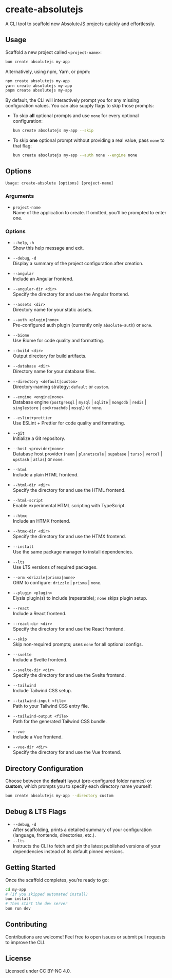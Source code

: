 # create-absolutejs

A CLI tool to scaffold new AbsoluteJS projects quickly and effortlessly.

## Usage

Scaffold a new project called `<project-name>`:

```bash
bun create absolutejs my-app
```

Alternatively, using npm, Yarn, or pnpm:

```bash
npm create absolutejs my-app
yarn create absolutejs my-app
pnpm create absolutejs my-app
```

By default, the CLI will interactively prompt you for any missing configuration values. You can also supply flags to skip those prompts:

- To skip **all** optional prompts and use `none` for every optional configuration:
    ```bash
    bun create absolutejs my-app --skip
    ```
- To skip **one** optional prompt without providing a real value, pass `none` to that flag:
    ```bash
    bun create absolutejs my-app --auth none --engine none
    ```

## Options

```text
Usage: create-absolute [options] [project-name]
```

### Arguments

- `project-name`  
  Name of the application to create. If omitted, you'll be prompted to enter one.

### Options

- `--help`, `-h`  
  Show this help message and exit.

- `--debug`, `-d`  
  Display a summary of the project configuration after creation.

- `--angular`  
  Include an Angular frontend.

- `--angular-dir <dir>`  
  Specify the directory for and use the Angular frontend.

- `--assets <dir>`  
  Directory name for your static assets.

- `--auth <plugin|none>`  
  Pre-configured auth plugin (currently only `absolute-auth`) or `none`.

- `--biome`  
  Use Biome for code quality and formatting.

- `--build <dir>`  
  Output directory for build artifacts.

- `--database <dir>`  
  Directory name for your database files.

- `--directory <default|custom>`  
  Directory-naming strategy: `default` or `custom`.

- `--engine <engine|none>`  
  Database engine (`postgresql` | `mysql` | `sqlite` | `mongodb` | `redis` | `singlestore` | `cockroachdb` | `mssql`) or `none`.

- `--eslint+prettier`  
  Use ESLint + Prettier for code quality and formatting.

- `--git`  
  Initialize a Git repository.

- `--host <provider|none>`  
  Database host provider (`neon` | `planetscale` | `supabase` | `turso` | `vercel` | `upstash` | `atlas`) or `none`.

- `--html`  
  Include a plain HTML frontend.

- `--html-dir <dir>`  
  Specify the directory for and use the HTML frontend.

- `--html-script`  
  Enable experimental HTML scripting with TypeScript.

- `--htmx`  
  Include an HTMX frontend.

- `--htmx-dir <dir>`  
  Specify the directory for and use the HTMX frontend.

- `--install`  
  Use the same package manager to install dependencies.

- `--lts`  
  Use LTS versions of required packages.

- `--orm <drizzle|prisma|none>`  
  ORM to configure: `drizzle` | `prisma` | `none`.

- `--plugin <plugin>`  
  Elysia plugin(s) to include (repeatable); `none` skips plugin setup.

- `--react`  
  Include a React frontend.

- `--react-dir <dir>`  
  Specify the directory for and use the React frontend.

- `--skip`  
  Skip non-required prompts; uses `none` for all optional configs.

- `--svelte`  
  Include a Svelte frontend.

- `--svelte-dir <dir>`  
  Specify the directory for and use the Svelte frontend.

- `--tailwind`  
  Include Tailwind CSS setup.

- `--tailwind-input <file>`  
  Path to your Tailwind CSS entry file.

- `--tailwind-output <file>`  
  Path for the generated Tailwind CSS bundle.

- `--vue`  
  Include a Vue frontend.

- `--vue-dir <dir>`  
  Specify the directory for and use the Vue frontend.

## Directory Configuration

Choose between the **default** layout (pre-configured folder names) or **custom**, which prompts you to specify each directory name yourself:

```bash
bun create absolutejs my-app --directory custom
```

## Debug & LTS Flags

- `--debug`, `-d`  
  After scaffolding, prints a detailed summary of your configuration (language, frontends, directories, etc.).
- `--lts`  
  Instructs the CLI to fetch and pin the latest published versions of your dependencies instead of its default pinned versions.

## Getting Started

Once the scaffold completes, you’re ready to go:

```bash
cd my-app
# (If you skipped automated install)
bun install
# Then start the dev server
bun run dev
```

## Contributing

Contributions are welcome! Feel free to open issues or submit pull requests to improve the CLI.

## License

Licensed under CC BY-NC 4.0.
